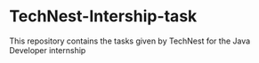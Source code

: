 # TechNest-Intership-task
This repository contains the tasks given by TechNest for the Java Developer internship 
